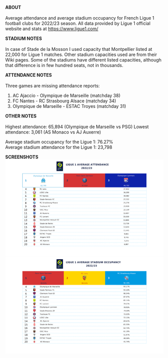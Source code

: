 
<strong>ABOUT</strong><br>
<br>
Average attendance and average stadium occupancy for French Ligue 1 football clubs for 2022/23 season. All data provided by Ligue 1 official website and stats at https://www.ligue1.com/

<strong>STADIUM NOTES</strong><br>
<br>
In case of Stade de la Mosson I used capacity that Montpellier listed at 22,000 for Ligue 1 matches. Other stadium capacities used are from their Wiki pages. Some of the stadiums have different listed capacities, although that difference is in few hundred seats, not in thousands.  

<strong>ATTENDANCE NOTES</strong><br>
<br>
Three games are missing attendance reports:<br>
1. AC Ajaccio - Olympique de Marseille (matchday 38)
2. FC Nantes - RC Strasbourg Alsace (matchday 34)
3. Olympique de Marseille - ESTAC Troyes (matchday 31) 

<strong>OTHER NOTES</strong><br>
<br>
Highest attendance: 65,894 (Olympique de Marseille vs PSG) 
Lowest attendance: 3,061 (AS Monaco vs AJ Auxerre)<br>

Average stadium occupancy for the Ligue 1: 76.27%<br>
Average stadium attendance for the Ligue 1: 23,798<br>

<strong>SCREENSHOTS</strong>
<img src="./assets/ligue1_average_att.png" />
<img src="./assets/ligue1_average_occupancy.png" />